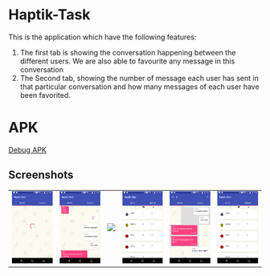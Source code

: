 # Haptik-Task

This is the application which have the following features:

1. The first tab is showing the conversation happening between the different users. We are also able to favourite any message in this conversation
2. The Second tab, showing the number of message each user has sent in that particular conversation and how many messages of each user have been favorited.

# APK
[Debug APK](https://github.com/therajanmaurya/Haptik-Task/blob/master/screenshots/app-debug.apk)

## Screenshots
<table>
  <tr>
    <td><img src="https://raw.githubusercontent.com/therajanmaurya/Haptik-Task/master/screenshots/loading.png"></td>
    <td><img src="https://raw.githubusercontent.com/therajanmaurya/Haptik-Task/master/screenshots/chats.png"></td>
    <td><img src="https://raw.githubusercontent.com/therajanmaurya/Haptik-Task/master/screenshots/chats1.png"></td>
    <td><img src="https://raw.githubusercontent.com/therajanmaurya/Haptik-Task/master/screenshots/UserDetails.png"></td>
    <td><img src="https://raw.githubusercontent.com/therajanmaurya/Haptik-Task/master/screenshots/favourite.png"></td>
    <td><img src="https://raw.githubusercontent.com/therajanmaurya/Haptik-Task/master/screenshots/favouriteUser.png"></td>
  </tr>
</table>
